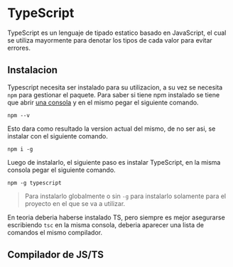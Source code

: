 # TypeScript

TypeScript es un lenguaje de tipado estatico basado en JavaScript, el cual se utiliza mayormente para denotar los tipos de cada valor para evitar errores.

## Instalacion

Typescript necesita ser instalado para su utilizacion, a su vez se necesita `npm` para gestionar el paquete.
Para saber si tiene npm instalado se tiene que abrir [una consola](https://linube.com/ayuda/articulo/174/abrir-una-consola-de-comandos#:~:text=Windows%20y%20Mac.-,En%20Windows,En%20ella%20debes%20escribir%20cmd.) y en el mismo pegar el siguiente comando.

    npm --v

Esto dara como resultado la version actual del mismo, de no ser asi, se instalar con el siguiente comando.

    npm i -g

Luego de instalarlo, el siguiente paso es instalar TypeScript, en la misma consola pegar el siguiente comando.

    npm -g typescript

> Para instalarlo globalmente o sin `-g` para instalarlo solamente para el proyecto en el que se va a utilizar.

En teoria deberia haberse instalado TS, pero siempre es mejor asegurarse escribiendo `tsc` en la misma consola, deberia aparecer una lista de comandos el mismo compilador.

## Compilador de JS/TS
